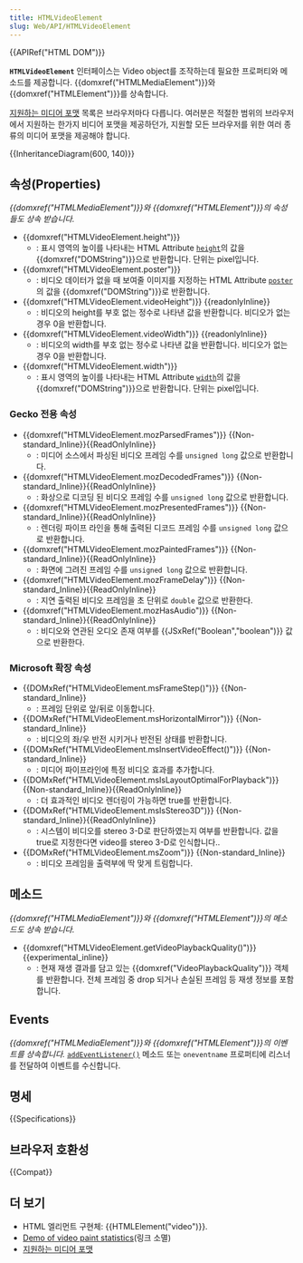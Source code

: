 ```yaml
---
title: HTMLVideoElement
slug: Web/API/HTMLVideoElement
---
```


{{APIRef("HTML DOM")}}

**`HTMLVideoElement`** 인터페이스는 Video object를 조작하는데 필요한 프로퍼티와 메소드를 제공합니다. {{domxref("HTMLMediaElement")}}와 {{domxref("HTMLElement")}}를 상속합니다.

[지원하는 미디어 포맷](/ko/docs/HTML/Supported_media_formats) 목록은 브라우저마다 다릅니다. 여러분은 적절한 범위의 브라우저에서 지원하는 한가지 비디어 포맷을 제공하던가, 지원할 모든 브라우저를 위한 여러 종류의 미디어 포맷을 제공해야 합니다.

{{InheritanceDiagram(600, 140)}}

## 속성(Properties)

_{{domxref("HTMLMediaElement")}}와_ _{{domxref("HTMLElement")}}의 속성들도 상속 받습니다._

- {{domxref("HTMLVideoElement.height")}}
  - : 표시 영역의 높이를 나타내는 HTML Attribute [`height`](/ko/docs/Web/HTML/Element/video#height)의 값을 {{domxref("DOMString")}}으로 반환합니다. 단위는 pixel입니다.
- {{domxref("HTMLVideoElement.poster")}}
  - : 비디오 데이터가 없을 때 보여줄 이미지를 지정하는 HTML Attribute [`poster`](/ko/docs/Web/HTML/Element/video#poster)의 값을 {{domxref("DOMString")}}로 반환합니다.
- {{domxref("HTMLVideoElement.videoHeight")}} {{readonlyInline}}
  - : 비디오의 height를 부호 없는 정수로 나타낸 값을 반환합니다. 비디오가 없는 경우 0을 반환합니다.
- {{domxref("HTMLVideoElement.videoWidth")}} {{readonlyInline}}
  - : 비디오의 width를 부호 없는 정수로 나타낸 값을 반환합니다. 비디오가 없는 경우 0을 반환합니다.
- {{domxref("HTMLVideoElement.width")}}
  - : 표시 영역의 높이를 나타내는 HTML Attribute [`width`](/ko/docs/Web/HTML/Element/video#width)의 값을 {{domxref("DOMString")}}으로 반환합니다. 단위는 pixel입니다.

### Gecko 전용 속성

- {{domxref("HTMLVideoElement.mozParsedFrames")}} {{Non-standard_Inline}}{{ReadOnlyInline}}
  - : 미디어 소스에서 파싱된 비디오 프레임 수를 `unsigned long` 값으로 반환합니다.
- {{domxref("HTMLVideoElement.mozDecodedFrames")}} {{Non-standard_Inline}}{{ReadOnlyInline}}
  - : 화상으로 디코딩 된 비디오 프레임 수를 `unsigned long` 값으로 반환합니다.
- {{domxref("HTMLVideoElement.mozPresentedFrames")}} {{Non-standard_Inline}}{{ReadOnlyInline}}
  - : 렌더링 파이프 라인을 통해 출력된 디코드 프레임 수를 `unsigned long` 값으로 반환합니다.
- {{domxref("HTMLVideoElement.mozPaintedFrames")}} {{Non-standard_Inline}}{{ReadOnlyInline}}
  - : 화면에 그려진 프레임 수를 `unsigned long` 값으로 반환합니다.
- {{domxref("HTMLVideoElement.mozFrameDelay")}} {{Non-standard_Inline}}{{ReadOnlyInline}}
  - : 지연 출력된 비디오 프레임을 초 단위로 `double` 값으로 반환한다.
- {{domxref("HTMLVideoElement.mozHasAudio")}} {{Non-standard_Inline}}{{ReadOnlyInline}}
  - : 비디오와 연관된 오디오 존재 여부를 {{JSxRef("Boolean","boolean")}} 값으로 반환한다.

### Microsoft 확장 속성

- {{DOMxRef("HTMLVideoElement.msFrameStep()")}} {{Non-standard_Inline}}
  - : 프레임 단위로 앞/뒤로 이동합니다.
- {{DOMxRef("HTMLVideoElement.msHorizontalMirror")}} {{Non-standard_Inline}}
  - : 비디오의 좌/우 반전 시키거나 반전된 상태를 반환합니다.
- {{DOMxRef("HTMLVideoElement.msInsertVideoEffect()")}} {{Non-standard_Inline}}
  - : 미디어 파이프라인에 특정 비디오 효과를 추가합니다.
- {{DOMxRef("HTMLVideoElement.msIsLayoutOptimalForPlayback")}} {{Non-standard_Inline}}{{ReadOnlyInline}}
  - : 더 효과적인 비디오 렌더링이 가능하면 true를 반환합니다.
- {{DOMxRef("HTMLVideoElement.msIsStereo3D")}} {{Non-standard_Inline}}{{ReadOnlyInline}}
  - : 시스템이 비디오를 stereo 3-D로 판단하였는지 여부를 반환합니다. 값을 true로 지정한다면 video를 stereo 3-D로 인식합니다..
- {{DOMxRef("HTMLVideoElement.msZoom")}} {{Non-standard_Inline}}
  - : 비디오 프레임을 출력부에 딱 맞게 트림합니다.

## 메소드

_{{domxref("HTMLMediaElement")}}와 {{domxref("HTMLElement")}}의 메소드도 상속 받습니다._

- {{domxref("HTMLVideoElement.getVideoPlaybackQuality()")}} {{experimental_inline}}
  - : 현재 재생 결과를 담고 있는 {{domxref("VideoPlaybackQuality")}} 객체를 반환합니다. 전체 프레임 중 drop 되거나 손실된 프레임 등 재생 정보를 포함합니다.

## Events

_{{domxref("HTMLMediaElement")}}와 {{domxref("HTMLElement")}}의 이벤트를 상속합니다._ [`addEventListener()`](/ko/docs/Web/API/EventTarget/addEventListener) 메소드 또는 `oneventname` 프로퍼티에 리스너를 전달하여 이벤트를 수신합니다.

## 명세

{{Specifications}}

## 브라우저 호환성

{{Compat}}

## 더 보기

- HTML 엘리먼트 구현체: {{HTMLElement("video")}}.
- [Demo of video paint statistics](http://people.mozilla.org/~cpearce/paint-stats-demo.html)(링크 소멸)
- [지원하는 미디어 포맷](/ko/docs/HTML/Supported_media_formats)
